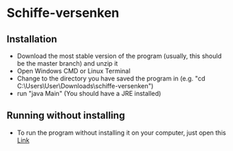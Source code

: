 # Schiffe-versenken

## Installation
- Download the most stable version of the program (usually, this should be the master branch) and unzip it
- Open Windows CMD or Linux Terminal
- Change to the directory you have saved the program in (e.g. "cd C:\Users\User\Downloads\schiffe-versenken")
- run "java Main" (You should have a JRE installed)

## Running without installing
- To run the program without installing it on your computer, just open this [Link](https://schiffe-versenken.thewonderone.repl.run/)
